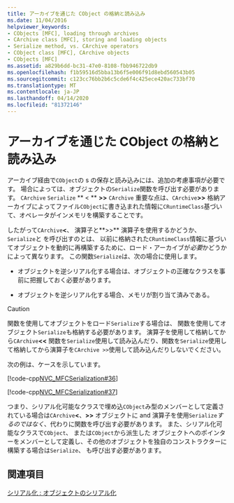 ```yaml
---
title: アーカイブを通じた CObject の格納と読み込み
ms.date: 11/04/2016
helpviewer_keywords:
- CObjects [MFC], loading through archives
- CArchive class [MFC], storing and loading objects
- Serialize method, vs. CArchive operators
- CObject class [MFC], CArchive objects
- CObjects [MFC]
ms.assetid: a829b6dd-bc31-47e0-8108-fbb946722db9
ms.openlocfilehash: f1b59516d5bba13b6f5e006f91d8ebd560543b05
ms.sourcegitcommit: c123cc76bb2b6c5cde6f4c425ece420ac733bf70
ms.translationtype: MT
ms.contentlocale: ja-JP
ms.lasthandoff: 04/14/2020
ms.locfileid: "81372146"
---
```

# <a name="storing-and-loading-cobjects-via-an-archive"></a>アーカイブを通じた CObject の格納と読み込み

アーカイブ経由で`CObject`の s の保存と読み込みには、追加の考慮事項が必要です。 場合によっては、オブジェクトの`Serialize`関数を呼び出す必要があります。 `CArchive` `Serialize` ** < ** **>>** `CArchive` 重要な点は、`CArchive`**>>** 格納アーカイブによってファイル`CObject`に書き込まれた情報に`CRuntimeClass`基づいて、オペレータがインメモリを構築することです。

したがって`CArchive`**<**、 演算子と**>>** 演算子を使用するかどうか、`Serialize`と を呼び出すのとは、 以前に格納された`CRuntimeClass`情報に基づいてオブジェクトを動的に再構築するために、ロード・アーカイブが*必要*かどうかによって異なります。 この関数`Serialize`は、次の場合に使用します。

- オブジェクトを逆シリアル化する場合は、オブジェクトの正確なクラスを事前に把握しておく必要があります。

- オブジェクトを逆シリアル化する場合、メモリが割り当て済みである。

> [!CAUTION]
> 関数を使用してオブジェクトをロード`Serialize`する場合は、 関数を使用してオブジェクト`Serialize`も格納する必要があります。 演算子を使用して格納してから`CArchive`**<<** 関数を`Serialize`使用して読み込んだり、関数を`Serialize`使用して格納してから演算子を`CArchive >>`使用して読み込んだりしないでください。

次の例は、ケースを示しています。

[!code-cpp[NVC_MFCSerialization#36](../mfc/codesnippet/cpp/storing-and-loading-cobjects-via-an-archive_1.h)]

[!code-cpp[NVC_MFCSerialization#37](../mfc/codesnippet/cpp/storing-and-loading-cobjects-via-an-archive_2.cpp)]

つまり、シリアル化可能なクラスで埋め込`CObject`み型のメンバーとして定義されている場合は`CArchive`**<**、**>>** オブジェクトに and 演算子を使用`Serialize`*するのではなく*、代わりに関数を呼び出す必要があります。 また、シリアル化可能なクラスで`CObject`、 または`CObject`から派生した オブジェクトへのポインターをメンバーとして定義し、その他のオブジェクトを独自のコンストラクターに構築する場合は`Serialize`、 も呼び出す必要があります。

## <a name="see-also"></a>関連項目

[シリアル化 : オブジェクトのシリアル化](../mfc/serialization-serializing-an-object.md)
